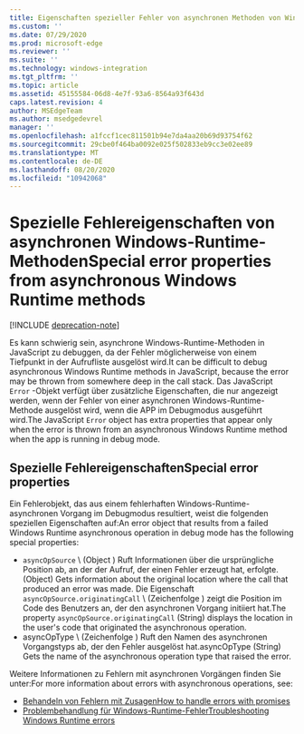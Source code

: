 ```yaml
---
title: Eigenschaften spezieller Fehler von asynchronen Methoden von Windows-Runtime
ms.custom: ''
ms.date: 07/29/2020
ms.prod: microsoft-edge
ms.reviewer: ''
ms.suite: ''
ms.technology: windows-integration
ms.tgt_pltfrm: ''
ms.topic: article
ms.assetid: 45155584-06d8-4e7f-93a6-8564a93f643d
caps.latest.revision: 4
author: MSEdgeTeam
ms.author: msedgedevrel
manager: ''
ms.openlocfilehash: a1fccf1cec811501b94e7da4aa20b69d93754f62
ms.sourcegitcommit: 29cbe0f464ba0092e025f502833eb9cc3e02ee89
ms.translationtype: MT
ms.contentlocale: de-DE
ms.lasthandoff: 08/20/2020
ms.locfileid: "10942068"
---
```

# <span data-ttu-id="080f3-102">Spezielle Fehlereigenschaften von asynchronen Windows-Runtime-Methoden</span><span class="sxs-lookup"><span data-stu-id="080f3-102">Special error properties from asynchronous Windows Runtime methods</span></span>  

[!INCLUDE [deprecation-note](../includes/legacy-edge-note.md)]  

<span data-ttu-id="080f3-103">Es kann schwierig sein, asynchrone Windows-Runtime-Methoden in JavaScript zu debuggen, da der Fehler möglicherweise von einem Tiefpunkt in der Aufrufliste ausgelöst wird.</span><span class="sxs-lookup"><span data-stu-id="080f3-103">It can be difficult to debug asynchronous Windows Runtime methods in JavaScript, because the error may be thrown from somewhere deep in the call stack.</span></span>  <span data-ttu-id="080f3-104">Das JavaScript `Error` -Objekt verfügt über zusätzliche Eigenschaften, die nur angezeigt werden, wenn der Fehler von einer asynchronen Windows-Runtime-Methode ausgelöst wird, wenn die APP im Debugmodus ausgeführt wird.</span><span class="sxs-lookup"><span data-stu-id="080f3-104">The JavaScript `Error` object has extra properties that appear only when the error is thrown from an asynchronous Windows Runtime method when the app is running in debug mode.</span></span>  
  
## <span data-ttu-id="080f3-105">Spezielle Fehlereigenschaften</span><span class="sxs-lookup"><span data-stu-id="080f3-105">Special error properties</span></span>  

<span data-ttu-id="080f3-106">Ein Fehlerobjekt, das aus einem fehlerhaften Windows-Runtime-asynchronen Vorgang im Debugmodus resultiert, weist die folgenden speziellen Eigenschaften auf:</span><span class="sxs-lookup"><span data-stu-id="080f3-106">An error object that results from a failed Windows Runtime asynchronous operation in debug mode has the following special properties:</span></span>  

*   `asyncOpSource` <span data-ttu-id="080f3-107">\ (Object \) Ruft Informationen über die ursprüngliche Position ab, an der der Aufruf, der einen Fehler erzeugt hat, erfolgte.</span><span class="sxs-lookup"><span data-stu-id="080f3-107">\(Object\) Gets information about the original location where the call that produced an error was made.</span></span>  <span data-ttu-id="080f3-108">Die Eigenschaft `asyncOpSource.originatingCall` \ (Zeichenfolge \) zeigt die Position im Code des Benutzers an, der den asynchronen Vorgang initiiert hat.</span><span class="sxs-lookup"><span data-stu-id="080f3-108">The property `asyncOpSource.originatingCall` \(String\) displays the location in the user's code that originated the asynchronous operation.</span></span>  
*   <span data-ttu-id="080f3-109">asyncOpType \ (Zeichenfolge \) Ruft den Namen des asynchronen Vorgangstyps ab, der den Fehler ausgelöst hat.</span><span class="sxs-lookup"><span data-stu-id="080f3-109">asyncOpType \(String\) Gets the name of the asynchronous operation type that raised the error.</span></span>  
    
<span data-ttu-id="080f3-110">Weitere Informationen zu Fehlern mit asynchronen Vorgängen finden Sie unter:</span><span class="sxs-lookup"><span data-stu-id="080f3-110">For more information about errors with asynchronous operations, see:</span></span>  
  
*   [<span data-ttu-id="080f3-111">Behandeln von Fehlern mit Zusagen</span><span class="sxs-lookup"><span data-stu-id="080f3-111">How to handle errors with promises</span></span>][PreviousVersionsWindowsAppsHh700337]  
*   [<span data-ttu-id="080f3-112">Problembehandlung für Windows-Runtime-Fehler</span><span class="sxs-lookup"><span data-stu-id="080f3-112">Troubleshooting Windows Runtime errors</span></span>][PreviousVersionsWindowsAppsHh974350]  

<!-- links -->  

[PreviousVersionsWindowsAppsHh700337]: /previous-versions/windows/apps/hh700337(v=win.10) "Behandeln von Fehlern mit Versprechungen (HTML) | Microsoft docs"  
[PreviousVersionsWindowsAppsHh974350]: /previous-versions/windows/apps/hh974350(v=win.10) "Behandeln von Problemen mit Windows-Runtime-Fehlern (HTML) | Microsoft docs"  

